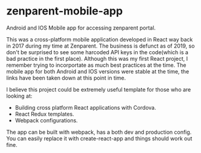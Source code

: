 # zenparent-mobile-app
Android and IOS Mobile app for accessing zenparent portal.

This was a cross-platform mobile application developed in React way back in 2017 during my time at Zenparent. The business is 
defunct as of 2019, so don't be surprised to see some harcoded API keys in the code(which is a bad practice in the first place).
Although this was my first React project, I remember trying to incorportate as much best practices at the time. The mobile app 
for both Android and IOS versions were stable at the time, the links have been taken down at this point in time.

I believe this project could be extremely useful template for those who are looking at:
- Building cross platform React applications with Cordova.
- React Redux templates.
- Webpack configurations. 

The app can be built with webpack, has a both dev and production config. You can easily replace it with create-react-app and things should work out fine.

